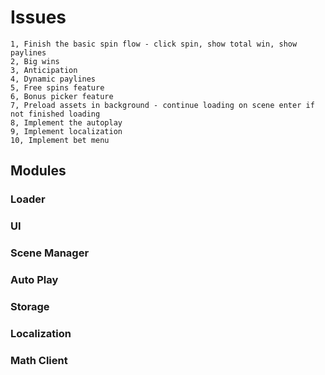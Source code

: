 # Issues

```
1, Finish the basic spin flow - click spin, show total win, show paylines
2, Big wins
3, Anticipation
4, Dynamic paylines
5, Free spins feature
6, Bonus picker feature
7, Preload assets in background - continue loading on scene enter if not finished loading
8, Implement the autoplay
9, Implement localization
10, Implement bet menu
```

## Modules

### Loader

### UI

### Scene Manager

### Auto Play

### Storage

### Localization

### Math Client
